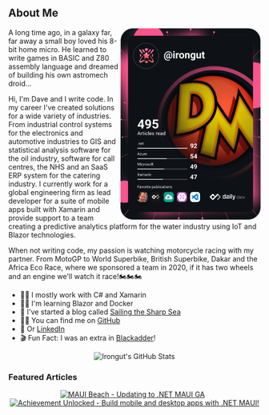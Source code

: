 ## About Me

<a href="https://app.daily.dev/irongut"><img src="https://github.com/irongut/irongut/blob/master/devcard.svg" width="280" align="right" alt="Dave Murray's Dev Card"/></a>

A long time ago, in a galaxy far, far away a small boy loved his 8-bit home micro. He learned to write games in BASIC and Z80 assembly language and dreamed of building his own astromech droid...

Hi, I'm Dave and I write code. In my career I've created solutions for a wide variety of industries. From industrial control systems for the electronics and automotive industries to GIS and statistical analysis software for the oil industry, software for call centres, the NHS and an SaaS ERP system for the catering industry. I currently work for a global engineering firm as lead developer for a suite of mobile apps built with Xamarin and provide support to a team creating a predictive analytics platform for the water industry using IoT and Blazor technologies.

When not writing code, my passion is watching motorcycle racing with my partner. From MotoGP to World Superbike, British Superbike, Dakar and the Africa Eco Race, where we sponsored a team in 2020, if it has two wheels and an engine we'll watch it race!🏍🏍🏍

* 👨‍🔧 I mostly work with C# and Xamarin
* 👨‍🏫 I'm learning Blazor and Docker
* 📃 I've started a blog called [Sailing the Sharp Sea](https://blog.taranissoftware.com/)
* 👨‍💻 You can find me on [GitHub](https://github.com/irongut)
* 👋 Or [LinkedIn](https://www.linkedin.com/in/dave-murray-glasgow/)
* 🎬 Fun Fact: I was an extra in [Blackadder](https://www.imdb.com/title/tt0212579/)!

<div align="center">
  
![Irongut's GitHub Stats](https://github-readme-stats.vercel.app/api?username=irongut&count_private=true&show_icons=true&hide=contribs&title_color=dec303&text_color=eceff4&icon_color=bf3016&bg_color=90,2e3440,000000)
  
</div>

### Featured Articles
<div align="center">

[![MAUI Beach - Updating to .NET MAUI GA](https://hashnode-blog-cards.souravdey777.vercel.app/api/getHashnodeBlog?url=https://blog.taranissoftware.com/maui-beach-updating-to-net-maui-ga&large=true&theme=dark)](https://blog.taranissoftware.com/maui-beach-updating-to-net-maui-ga)
 &nbsp; 
[![Achievement Unlocked - Build mobile and desktop apps with .NET MAUI!](https://hashnode-blog-cards.souravdey777.vercel.app/api/getHashnodeBlog?url=https://blog.taranissoftware.com/achievement-unlocked-build-mobile-and-desktop-apps-with-net-maui&large=true&theme=dark)](https://blog.taranissoftware.com/achievement-unlocked-build-mobile-and-desktop-apps-with-net-maui)

</div>
